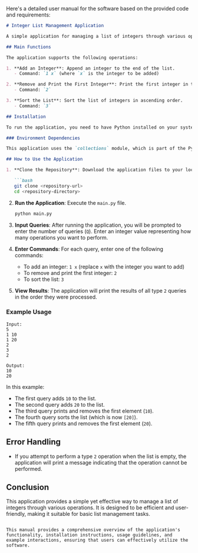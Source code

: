 Here's a detailed user manual for the software based on the provided code and requirements:

```markdown
# Integer List Management Application

A simple application for managing a list of integers through various operations such as adding, removing, and sorting.

## Main Functions

The application supports the following operations:

1. **Add an Integer**: Append an integer to the end of the list.
   - Command: `1 x` (where `x` is the integer to be added)

2. **Remove and Print the First Integer**: Print the first integer in the list and remove it.
   - Command: `2`

3. **Sort the List**: Sort the list of integers in ascending order.
   - Command: `3`

## Installation

To run the application, you need to have Python installed on your system. You can download Python from [python.org](https://www.python.org/downloads/).

### Environment Dependencies

This application uses the `collections` module, which is part of the Python standard library, so no additional installations are required. However, ensure you have Python version 3.x installed.

## How to Use the Application

1. **Clone the Repository**: Download the application files to your local machine.

   ```bash
   git clone <repository-url>
   cd <repository-directory>
   ```

2. **Run the Application**: Execute the `main.py` file.

   ```bash
   python main.py
   ```

3. **Input Queries**: After running the application, you will be prompted to enter the number of queries (`Q`). Enter an integer value representing how many operations you want to perform.

4. **Enter Commands**: For each query, enter one of the following commands:
   - To add an integer: `1 x` (replace `x` with the integer you want to add)
   - To remove and print the first integer: `2`
   - To sort the list: `3`

5. **View Results**: The application will print the results of all type `2` queries in the order they were processed.

### Example Usage

```plaintext
Input:
5
1 10
1 20
2
3
2

Output:
10
20
```

In this example:
- The first query adds `10` to the list.
- The second query adds `20` to the list.
- The third query prints and removes the first element (`10`).
- The fourth query sorts the list (which is now `[20]`).
- The fifth query prints and removes the first element (`20`).

## Error Handling

- If you attempt to perform a type `2` operation when the list is empty, the application will print a message indicating that the operation cannot be performed.

## Conclusion

This application provides a simple yet effective way to manage a list of integers through various operations. It is designed to be efficient and user-friendly, making it suitable for basic list management tasks.
```

This manual provides a comprehensive overview of the application's functionality, installation instructions, usage guidelines, and example interactions, ensuring that users can effectively utilize the software.